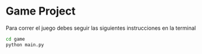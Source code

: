 # Game Project

Para correr el juego debes seguir las siguientes instrucciones en la terminal

```sh
cd game
python main.py
```

